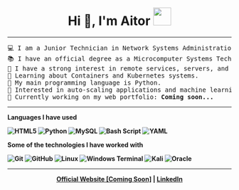 <h1 align="center">Hi 👋, I'm Aitor <img height="40" src="https://emoji.gg/assets/emoji/7333-parrotdance.gif"></h1>

<hr>

<pre>
💻 I am a Junior Technician in Network Systems Administration and a Junior Programmer.
📚 I have an official degree as a Microcomputer Systems Technician from the Kingdom of Spain.
📝 I have a strong interest in remote services, servers, and container technology.
🌱 Learning about Containers and Kubernetes systems.
🌟 My main programming language is Python.
🚩 Interested in auto-scaling applications and machine learning.
🔨 Currently working on my web portfolio: <b>Coming soon...<b>
</pre>
<hr>

**Languages I have used**

![HTML5](https://img.shields.io/badge/html5-%23E34F26.svg?style=for-the-badge&logo=html5&logoColor=white)
![Python](https://img.shields.io/badge/python-3670A0?style=for-the-badge&logo=python&logoColor=ffdd54)
![MySQL](https://img.shields.io/badge/mysql-4479A1.svg?style=for-the-badge&logo=mysql&logoColor=white)
![Bash Script](https://img.shields.io/badge/bash_script-%23121011.svg?style=for-the-badge&logo=gnu-bash&logoColor=white)
![YAML](https://img.shields.io/badge/yaml-%23ffffff.svg?style=for-the-badge&logo=yaml&logoColor=151515)

**Some of the technologies I have worked with**

![Git](https://img.shields.io/badge/git-%23F05033.svg?style=for-the-badge&logo=git&logoColor=white)
![GitHub](https://img.shields.io/badge/github-%23121011.svg?style=for-the-badge&logo=github&logoColor=white)
![Linux](https://img.shields.io/badge/Linux-FCC624?style=for-the-badge&logo=linux&logoColor=black)
![Windows Terminal](https://img.shields.io/badge/Windows%20Terminal-%234D4D4D.svg?style=for-the-badge&logo=windows-terminal&logoColor=white)
![Kali](https://img.shields.io/badge/Kali-268BEE?style=for-the-badge&logo=kalilinux&logoColor=white)
![Oracle](https://img.shields.io/badge/Oracle-F80000?style=for-the-badge&logo=oracle&logoColor=white)

<hr>

<p align="center">
  <strong><a href="example.com"> Official Website [Coming Soon]</a></strong> |
  <strong><a href="https://www.linkedin.com/">LinkedIn</a></strong> 
</p>

